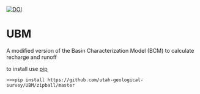 [![DOI](https://zenodo.org/badge/80025689.svg)](https://zenodo.org/badge/latestdoi/80025689)

# UBM
A modified version of the Basin Characterization Model (BCM) to calculate recharge and runoff


to install use <a href='https://pip.pypa.io/en/stable/installing/'>pip</a>
```
>>>pip install https://github.com/utah-geological-survey/UBM/zipball/master
```

